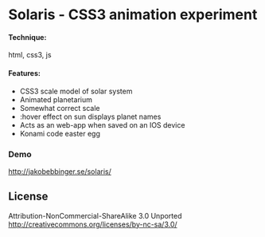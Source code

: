 Solaris - CSS3 animation experiment
======
#### Technique:
html, css3, js

#### Features:
- CSS3 scale model of solar system
- Animated planetarium
- Somewhat correct scale
- :hover effect on sun displays planet names
- Acts as an web-app when saved on an IOS device
- Konami code easter egg

### Demo
http://jakobebbinger.se/solaris/

## License
Attribution-NonCommercial-ShareAlike 3.0 Unported 
http://creativecommons.org/licenses/by-nc-sa/3.0/
